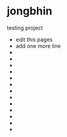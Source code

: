 jongbhin
========

testing project
 - edit this pages 
 - add one more line
 - 
 - 
 - 
 - 
 - 
 - 
 - 
 - 
 - 
 - 
 - 
 - 
 - 